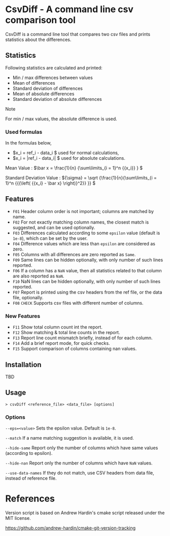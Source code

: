 # CsvDiff - A command line csv comparison tool

CsvDiff is a command line tool that compares two csv files and prints statistics about the differences.

## Statistics

Following statistics are calculated and printed:

* Min / max differences between values
* Mean of differences
* Standard deviation of differences
* Mean of absolute differences
* Standard deviation of absolute differences

> [!NOTE]
> For min / max values, the absolute difference is used.

### Used formulas

In the formulas below,
* $x_i = ref_i - data_i $
used for normal calculations,
* $x_i = |ref_i - data_i| $
used for absolute calculations.

Mean Value : $\bar x = \frac{1}{n} {\sum\limits_{i = 1}^n {{x_i}} } $

Standard Deviation Value :  ${\sigma} = \sqrt {\frac{1}{n}{\sum\limits_{i = 1}^n {{{\left( {{x_i} - \bar x} \right)}^2}} }} $

## Features

* `F01` Header column order is not important; columns are matched by name.
* `F02` For not exactly matching column names, the closest match is suggested, and can be used optionally.
* `F03` Differences calculated according to some `epsilon` value (default is `1e-8`), which can be set by the user.
* `F04` Difference values which are less than `epsilon` are considered as zero.
* `F05` Columns with all differences are zero reported as `Same`.
* `F09` Same lines can be hidden optionally, with only number of such lines reported.
* `F06` If a column has a `NaN` value, then all statistics related to that column are also reported as `NaN`.
* `F10` NaN lines can be hidden optionally, with only number of such lines reported.
* `F07` Report is printed using the csv headers from the ref file, or the data file, optionally.
* `F08` `CHECK` Supports csv files with different number of columns.

### New Features

* `F11` Show total column count int the report.
* `F12` Show matching & total line counts in the report.
* `F13` Report line count mismatch briefly, instead of for each column.
* `F14` Add a brief report mode, for quick checks.
* `F15` Support comparison of columns containing nan values.

## Installation

TBD

## Usage

```
> csvDiff <reference_file> <data_file> [options]
```

### Options

`--eps=<value>`
Sets the epsilon value. Default is `1e-8`.

`--match`
If a name matching suggestion is available, it is used.

`--hide-same`
Report only the number of columns which have same values (according to epsilon).

`--hide-nan`
Report only the number of columns which have `NaN` values.

`--use-data-names`
If they do not match, use CSV headers from data file, instead of reference file.

# References

Version script is based on Andrew Hardin's cmake script released under the MIT license.

https://github.com/andrew-hardin/cmake-git-version-tracking

